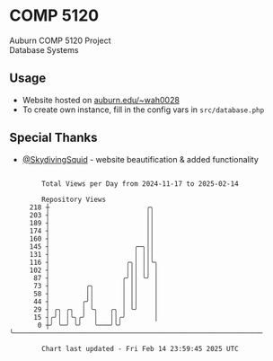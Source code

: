 # COMP 5120
Auburn COMP 5120 Project  
Database Systems

## Usage
- Website hosted on [auburn.edu/~wah0028](https://webhome.auburn.edu/~wah0028/)
- To create own instance, fill in the config vars in `src/database.php`

## Special Thanks
- [@SkydivingSquid](https://github.com/SkydivingSquid) - website beautification & added functionality

```

        Total Views per Day from 2024-11-17 to 2025-02-14

        Repository Views
     218 ┼                        ╭╮
     203 ┤                        ││
     189 ┤                        ││
     174 ┤                        ││
     160 ┤                        ││
     145 ┤                     ╭─╮││
     131 ┤                     │ │││
     116 ┤                   ╭╮│ ││╰╮
     102 ┤                   │││ ││ │
      87 ┤                  ╭╯││ ╰╯ │
      73 ┤         ╭╮       │ ││    │
      58 ┤         ││       │ ││    │
      44 ┤        ╭╯│       │ ││    │
      29 ┤ ╭╮ ╭╮  │ ╰╮   ╭╮ │ ╰╯    │
      15 ┤╭╯│ │╰╮╭╯  │   ││╭╯       │
       0 ┼╯ ╰─╯ ╰╯   ╰───╯╰╯        ╰──────────────────────────────────────────────────────────────

        Chart last updated - Fri Feb 14 23:59:45 2025 UTC
        
```
